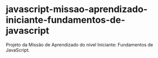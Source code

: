 # javascript-missao-aprendizado-iniciante-fundamentos-de-javascript
Projeto da Missão de Aprendizado do nível Iniciante: Fundamentos de JavaScript.
